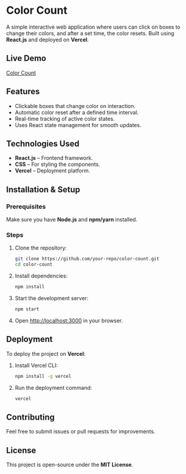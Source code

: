 # Color Count

A simple interactive web application where users can click on boxes to change their colors, and after a set time, the color resets. Built using **React.js** and deployed on **Vercel**.

## Live Demo
[Color Count](https://color-count-fzormyidv-prasha111s-projects.vercel.app)

## Features
- Clickable boxes that change color on interaction.
- Automatic color reset after a defined time interval.
- Real-time tracking of active color states.
- Uses React state management for smooth updates.

## Technologies Used
- **React.js** – Frontend framework.
- **CSS** – For styling the components.
- **Vercel** – Deployment platform.

## Installation & Setup

### Prerequisites
Make sure you have **Node.js** and **npm/yarn** installed.

### Steps
1. Clone the repository:
   ```sh
   git clone https://github.com/your-repo/color-count.git
   cd color-count
   ```
2. Install dependencies:
   ```sh
   npm install
   ```
3. Start the development server:
   ```sh
   npm start
   ```
4. Open [http://localhost:3000](http://localhost:3000) in your browser.

## Deployment
To deploy the project on **Vercel**:
1. Install Vercel CLI:
   ```sh
   npm install -g vercel
   ```
2. Run the deployment command:
   ```sh
   vercel
   ```

## Contributing
Feel free to submit issues or pull requests for improvements.

## License
This project is open-source under the **MIT License**.

